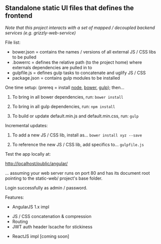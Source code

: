 ## Standalone static UI files that defines the frontend 
*Note that this project interacts with a set of mapped / decoupled backend services (e.g. grizzly-web-service)*

File list:
* bower.json = contains the names / versions of all external JS / CSS libs to be pulled
* .bowerrc = defines the relative path (to the project home) where externals dependencies are pulled in to
* gulpfile.js = defines gulp tasks to concatenate and uglify JS / CSS
* package.json = contains gulp modules to be installed

One time setup: (prereq = install [node](https://nodejs.org), [bower](https://bower.io), [gulp](http://gulpjs.com/)); then...

1. To bring in all bower dependencies, run:
`bower install`

2. To bring in all gulp dependencies, run:
`npm install`

3. To build or update default.min.js and default.min.css, run:
`gulp`

Incremental updates:

1. To add a new JS / CSS lib, install as...
`bower install xyz --save`

2. To reference the new JS / CSS lib, add specifics to...
`gulpfile.js`

Test the app locally at:

<http://localhost/public/angular/>

... assuming your web server runs on port 80 and has its document root pointing to the static-web/ project's base folder.

Login successfully as admin / password.

Features:
* AngularJS 1.x impl
- JS / CSS concatenation & compression
- Routing
- JWT auth header lscache for stickiness
* ReactJS impl [coming soon]
